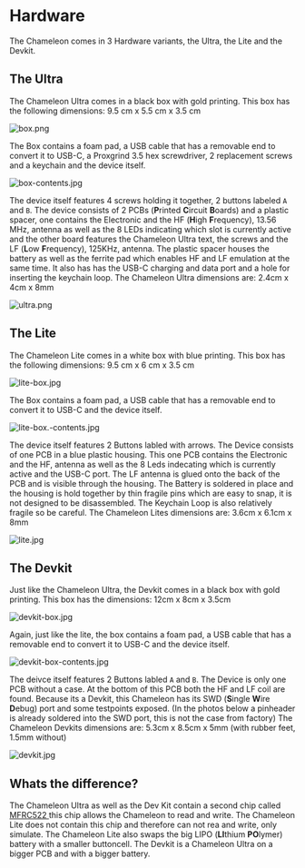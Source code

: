 # Hardware

The Chameleon comes in 3 Hardware variants, the Ultra, the Lite and the Devkit.

## The Ultra

The Chameleon Ultra comes in a black box with gold printing. This box has the following dimensions: 9.5 cm x 5.5 cm x 3.5 cm

![box.png](./images/ultra-box.jpg)

The Box contains a foam pad, a USB cable that has a removable end to convert it to USB-C, a Proxgrind 3.5 hex screwdriver, 2 replacement screws and a keychain and the device itself.

![box-contents.jpg](./images/ultra-box-contents.jpg)

The device itself features 4 screws holding it together, 2 buttons labeled `A` and `B`.  The device consists of 2 PCBs (**P**rinted **C**ircuit **B**oards) and a plastic spacer, one contains the Electronic and the HF (**H**igh **F**requency), 13.56 MHz, antenna as well as the 8 LEDs indicating which slot is currently active and the other board features the Chameleon Ultra text, the screws and the LF (**L**ow **F**requency), 125KHz, antenna. The plastic spacer houses the battery as well as the ferrite pad which enables HF and LF emulation at the same time. It also has has the USB-C charging and data port and a hole for inserting the keychain loop. The Chameleon Ultra dimensions are: 2.4cm x 4cm x 8mm 

![ultra.png](./images/ultra.jpg)

## The Lite

The Chameleon Lite comes in a white box with blue printing. This box has the following dimensions: 9.5 cm x 6 cm x 3.5 cm

![lite-box.jpg](./images/lite-box.jpg)

The Box contains a foam pad, a USB cable that has a removable end to convert it to USB-C and the device itself.

![lite-box.-contents.jpg](./images/lite-box-contents.jpg)

The device itself features 2 Buttons labled with arrows. The Device consists of one PCB in a blue plastic housing. This one PCB contains the Electronic and the HF, antenna as well as the 8 Leds indecating which is currently active and the USB-C port. The LF antenna is glued onto the back of the PCB and is visible through the housing. The Battery is soldered in place and the housing is hold together by thin fragile pins which are easy to snap, it is not designed to be disassembled. The Keychain Loop is also relatively fragile so be careful. The Chameleon Lites dimensions are: 3.6cm x 6.1cm x 8mm

![lite.jpg](./images/lite.jpg)

## The Devkit

Just like the Chameleon Ultra, the Devkit comes in a black box with gold printing. This box has the dimensions: 12cm x  8cm x 3.5cm

![devkit-box.jpg](./images/devkit-box.jpg)

Again, just like the lite, the box contains a foam pad, a USB cable that has a removable end to convert it to USB-C and the device itself.

![devkit-box-contents.jpg](./images/devkit-box-contents.jpg)

The deivce itself features 2 Buttons labled `A` and `B`. The Device is only one PCB without a case. At the bottom of this PCB both the HF and LF coil are found. Because its a Devkit, this Chameleon has its SWD (**S**ingle **W**ire **D**ebug) port and some testpoints exposed. (In the photos below a pinheader is already soldered into the SWD port, this is not the case from factory) The Chameleon Devkits dimensions are:  5.3cm x 8.5cm x 5mm (with rubber feet, 1.5mm without)

![devkit.jpg](./images/devkit.jpg)

## Whats the difference?

The Chameleon Ultra as well as the Dev Kit contain a second chip called [MFRC522 ](https://www.nxp.com/docs/en/data-sheet/MFRC522.pdf) this chip allows the Chameleon to read and write. The Chameleon Lite does not contain this chip and therefore can not rea and write, only simulate. The Chameleon Lite also swaps the big LIPO (**LI**thium **PO**lymer) battery with a smaller buttoncell. The Devkit is a Chameleon Ultra on a bigger PCB and with a bigger battery.

# 